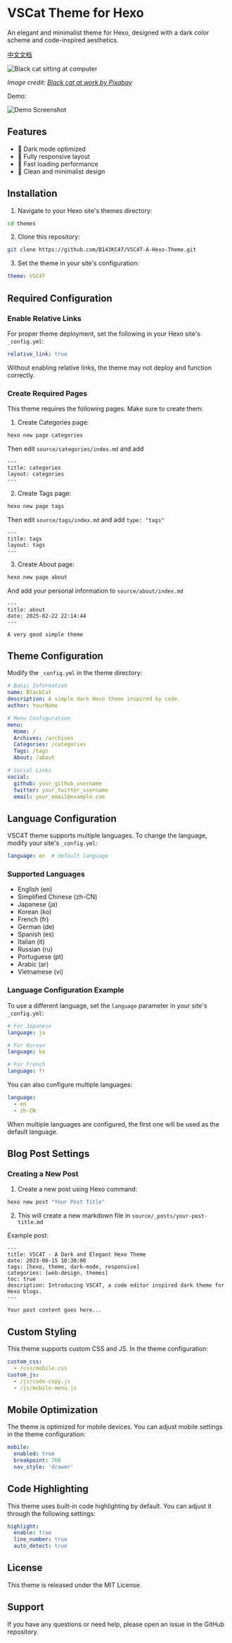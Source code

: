 # VSCat Theme for Hexo

An elegant and minimalist theme for Hexo, designed with a dark color scheme and code-inspired aesthetics.

[中文文档](README.zh-CN.md)

![Black cat sitting at computer](cat.jpg)

*Image credit: [Black cat at work by Pixabay](https://pixabay.com/photos/cat-black-cat-work-computer-963931/)*

Demo:

![Demo Screenshot](VSC4T.png)

## Features

- 🌙 Dark mode optimized
- 📱 Fully responsive layout
- 🚀 Fast loading performance
- 🎨 Clean and minimalist design

## Installation

1. Navigate to your Hexo site's themes directory:
```bash
cd themes
```

2. Clone this repository:
```bash
git clone https://github.com/B143KC47/VSC4T-A-Hexo-Theme.git
```

3. Set the theme in your site's configuration:
```yaml
theme: VSC4T
```

## Required Configuration

### Enable Relative Links

For proper theme deployment, set the following in your Hexo site's `_config.yml`:

```yaml
relative_link: true
```

Without enabling relative links, the theme may not deploy and function correctly.

### Create Required Pages

This theme requires the following pages. Make sure to create them:

1. Create Categories page:
```bash
hexo new page categories
```
Then edit `source/categories/index.md` and add 
```
---
title: categories
layout: categories
---
```
2. Create Tags page:
```bash
hexo new page tags
```
Then edit `source/tags/index.md` and add `type: "tags"`
```
---
title: tags
layout: tags
---
```
3. Create About page:
```bash
hexo new page about
```
And add your personal information to `source/about/index.md`
```
---
title: about
date: 2025-02-22 22:14:44
---

A very good simple theme

```
## Theme Configuration

Modify the `_config.yml` in the theme directory:

```yaml
# Basic Information
name: BlackCat
description: A simple dark Hexo theme inspired by code.
author: YourName

# Menu Configuration
menu:
  Home: /
  Archives: /archives
  Categories: /categories
  Tags: /tags
  About: /about

# Social Links
social:
  github: your_github_username
  twitter: your_twitter_username
  email: your_email@example.com
```

## Language Configuration

VSC4T theme supports multiple languages. To change the language, modify your site's `_config.yml`:

```yaml
language: en  # default language
```

### Supported Languages

- English (en)
- Simplified Chinese (zh-CN)
- Japanese (ja)
- Korean (ko)
- French (fr)
- German (de)
- Spanish (es)
- Italian (it)
- Russian (ru)
- Portuguese (pt)
- Arabic (ar)
- Vietnamese (vi)

### Language Configuration Example

To use a different language, set the `language` parameter in your site's `_config.yml`:

```yaml
# For Japanese
language: ja

# For Korean
language: ko

# For French
language: fr
```

You can also configure multiple languages:

```yaml
language: 
  - en
  - zh-CN
```

When multiple languages are configured, the first one will be used as the default language.

## Blog Post Settings

### Creating a New Post

1. Create a new post using Hexo command:
```bash
hexo new post "Your Post Title"
```

2. This will create a new markdown file in `source/_posts/your-post-title.md`


Example post:

```
---
title: VSC4T - A Dark and Elegant Hexo Theme
date: 2023-06-15 10:30:00
tags: [hexo, theme, dark-mode, responsive]
categories: [web-design, themes]
toc: true
description: Introducing VSC4T, a code editor inspired dark theme for Hexo blogs.
---

Your post content goes here...
```

## Custom Styling

This theme supports custom CSS and JS. In the theme configuration:

```yaml
custom_css:
  - /css/mobile.css
custom_js:
  - /js/code-copy.js
  - /js/mobile-menu.js
```

## Mobile Optimization

The theme is optimized for mobile devices. You can adjust mobile settings in the theme configuration:

```yaml
mobile:
  enabled: true
  breakpoint: 768
  nav_style: 'drawer'
```

## Code Highlighting

This theme uses built-in code highlighting by default. You can adjust it through the following settings:

```yaml
highlight:
  enable: true
  line_number: true
  auto_detect: true
```

## License

This theme is released under the MIT License.

## Support

If you have any questions or need help, please open an issue in the GitHub repository.
